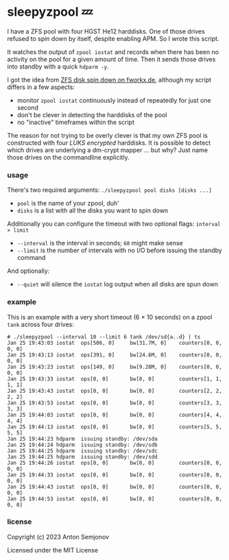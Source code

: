 # sleepyzpool 💤

I have a ZFS pool with four HGST He12 harddisks.
One of those drives refused to spin down by itself, despite enabling APM.
So I wrote this script.

It watches the output of `zpool iostat` and records when there has been no activity on the pool for a given amount of time. Then it sends those drives into standby with a quick `hdparm -y`.

I got the idea from [ZFS disk spin down on fworkx.de](https://www.fworkx.de/2020/05/26/zfs-disk-spin-down/), although my script differs in a few aspects:

* monitor `zpool iostat` continuously instead of repeatedly for just one second
* don't be clever in detecting the harddisks of the pool
* no "inactive" timeframes within the script

The reason for not trying to be overly clever is that my own ZFS pool is constructed with four *LUKS encrypted* harddisks. It is possible to detect which drives are underlying a dm-crypt mapper ... but why? Just name those drives on the commandline explicitly.

### usage

There's two required arguments: `./sleepyzpool pool disks [disks ...]`

* `pool` is the name of your zpool, duh'
* `disks` is a list with all the disks you want to spin down

Additionally you can configure the timeout with two optional flags: `interval × limit`

* `--interval` is the interval in seconds; `60` might make sense
* `--limit` is the number of intervals with no I/O before issuing the standby command

And optionally:

* `--quiet` will silence the `iostat` log output when all disks are spun down

### example

This is an example with a very short timeout (6 × 10 seconds) on a zpool `tank` across four drives:

```
# ./sleepyzpool --interval 10 --limit 6 tank /dev/sd{a..d} | ts
Jan 25 19:43:03 iostat  ops[506, 0]     bw[31.7M, 0]    counters[0, 0, 0, 0]
Jan 25 19:43:13 iostat  ops[391, 0]     bw[24.6M, 0]    counters[0, 0, 0, 0]
Jan 25 19:43:23 iostat  ops[149, 0]     bw[9.28M, 0]    counters[0, 0, 0, 0]
Jan 25 19:43:33 iostat  ops[0, 0]       bw[0, 0]        counters[1, 1, 1, 1]
Jan 25 19:43:43 iostat  ops[0, 0]       bw[0, 0]        counters[2, 2, 2, 2]
Jan 25 19:43:53 iostat  ops[0, 0]       bw[0, 0]        counters[3, 3, 3, 3]
Jan 25 19:44:03 iostat  ops[0, 0]       bw[0, 0]        counters[4, 4, 4, 4]
Jan 25 19:44:13 iostat  ops[0, 0]       bw[0, 0]        counters[5, 5, 5, 5]
Jan 25 19:44:23 hdparm  issuing standby: /dev/sda
Jan 25 19:44:24 hdparm  issuing standby: /dev/sdb
Jan 25 19:44:25 hdparm  issuing standby: /dev/sdc
Jan 25 19:44:25 hdparm  issuing standby: /dev/sdd
Jan 25 19:44:26 iostat  ops[0, 0]       bw[0, 0]        counters[0, 0, 0, 0]
Jan 25 19:44:33 iostat  ops[0, 0]       bw[0, 0]        counters[0, 0, 0, 0]
Jan 25 19:44:43 iostat  ops[0, 0]       bw[0, 0]        counters[0, 0, 0, 0]
Jan 25 19:44:53 iostat  ops[0, 0]       bw[0, 0]        counters[0, 0, 0, 0]
```

### license

Copyright (c) 2023 Anton Semjonov

Licensed under the MIT License

